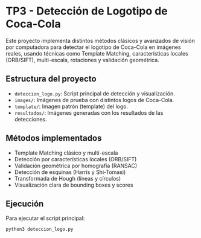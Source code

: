 # TP3 - Detección de Logotipo de Coca-Cola

Este proyecto implementa distintos métodos clásicos y avanzados de visión por computadora para detectar el logotipo de Coca-Cola en imágenes reales, usando técnicas como Template Matching, características locales (ORB/SIFT), multi-escala, rotaciones y validación geométrica.

## Estructura del proyecto

- `deteccion_logo.py`: Script principal de detección y visualización.
- `images/`: Imágenes de prueba con distintos logos de Coca-Cola.
- `template/`: Imagen patrón (template) del logo.
- `resultados/`: Imágenes generadas con los resultados de las detecciones.

## Métodos implementados

- Template Matching clásico y multi-escala
- Detección por características locales (ORB/SIFT)
- Validación geométrica por homografía (RANSAC)
- Detección de esquinas (Harris y Shi-Tomasi)
- Transformada de Hough (líneas y círculos)
- Visualización clara de bounding boxes y scores

## Ejecución

Para ejecutar el script principal:

```bash
python3 deteccion_logo.py
